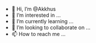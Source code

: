 - 👋 Hi, I’m @Akkhus
- 👀 I’m interested in ...
- 🌱 I’m currently learning ...
- 💞️ I’m looking to collaborate on ...
- 📫 How to reach me ...

<!---
Akkhus/Akkhus is a ✨ special ✨ repository because its `README.md` (this file) appears on your GitHub profile.
You can click the Preview link to take a look at your changes.
--->
